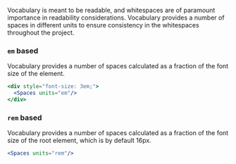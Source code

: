 Vocabulary is meant to be readable, and whitespaces are of paramount importance
in readability considerations. Vocabulary provides a number of spaces in 
different units to ensure consistency in the whitespaces throughout the project.

### `em` based

Vocabulary provides a number of spaces calculated as a fraction of the font size
of the element.

```jsx
<div style="font-size: 3em;">
  <Spaces units="em"/>
</div>
```

### `rem` based

Vocabulary provides a number of spaces calculated as a fraction of the font size
of the root element, which is by default 16px.

```jsx
<Spaces units="rem"/>
```
